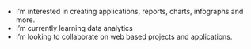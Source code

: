 -  I’m interested in creating applications, reports, charts, infographs and more.
-  I’m currently learning data analytics
-  I’m looking to collaborate on web based projects and applications. 

<!---
NoelShere/NoelShere is a ✨ special ✨ repository because its `README.md` (this file) appears on your GitHub profile.
You can click the Preview link to take a look at your changes.
--->
